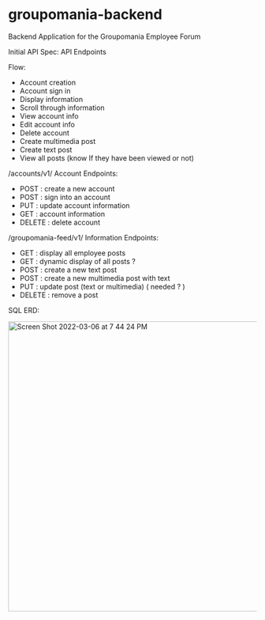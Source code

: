 # groupomania-backend
Backend Application for the Groupomania Employee Forum 

Initial API Spec: 
API Endpoints

Flow: 
- Account creation 
- Account sign in
- Display information
- Scroll through information
- View account info
- Edit account info
- Delete account
- Create multimedia post
- Create text post
- View all posts (know If they have been viewed or not)

/accounts/v1/
Account Endpoints:
- POST : create a new account
- POST : sign into an account
- PUT : update account information
- GET : account information
- DELETE  : delete account

/groupomania-feed/v1/
Information Endpoints:
- GET : display all employee posts
- GET : dynamic display of all posts  ? 
- POST : create a new text post
- POST : create a new multimedia post with text
- PUT :  update post (text or multimedia) ( needed ? )
- DELETE : remove a post 

SQL ERD:

<img width="587" alt="Screen Shot 2022-03-06 at 7 44 24 PM" src="https://user-images.githubusercontent.com/40476522/156953837-278a00df-62e6-42a6-abed-4b38e3f79502.png">


